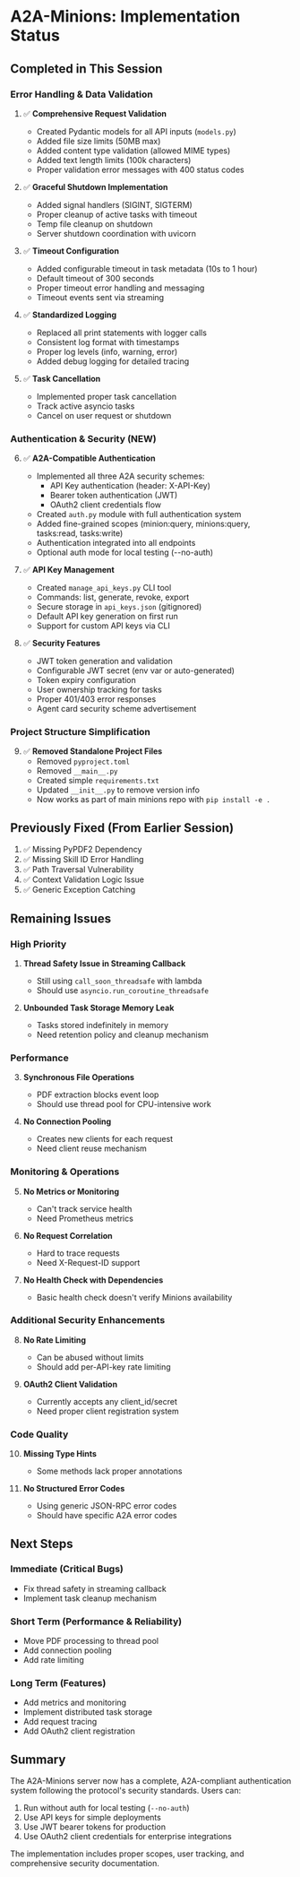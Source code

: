 # A2A-Minions: Implementation Status

## Completed in This Session

### Error Handling & Data Validation
1. ✅ **Comprehensive Request Validation**
   - Created Pydantic models for all API inputs (`models.py`)
   - Added file size limits (50MB max)
   - Added content type validation (allowed MIME types)
   - Added text length limits (100k characters)
   - Proper validation error messages with 400 status codes

2. ✅ **Graceful Shutdown Implementation**
   - Added signal handlers (SIGINT, SIGTERM)
   - Proper cleanup of active tasks with timeout
   - Temp file cleanup on shutdown
   - Server shutdown coordination with uvicorn

3. ✅ **Timeout Configuration**
   - Added configurable timeout in task metadata (10s to 1 hour)
   - Default timeout of 300 seconds
   - Proper timeout error handling and messaging
   - Timeout events sent via streaming

4. ✅ **Standardized Logging**
   - Replaced all print statements with logger calls
   - Consistent log format with timestamps
   - Proper log levels (info, warning, error)
   - Added debug logging for detailed tracing

5. ✅ **Task Cancellation**
   - Implemented proper task cancellation
   - Track active asyncio tasks
   - Cancel on user request or shutdown

### Authentication & Security (NEW)
6. ✅ **A2A-Compatible Authentication**
   - Implemented all three A2A security schemes:
     - API Key authentication (header: X-API-Key)
     - Bearer token authentication (JWT)
     - OAuth2 client credentials flow
   - Created `auth.py` module with full authentication system
   - Added fine-grained scopes (minion:query, minions:query, tasks:read, tasks:write)
   - Authentication integrated into all endpoints
   - Optional auth mode for local testing (--no-auth)

7. ✅ **API Key Management**
   - Created `manage_api_keys.py` CLI tool
   - Commands: list, generate, revoke, export
   - Secure storage in `api_keys.json` (gitignored)
   - Default API key generation on first run
   - Support for custom API keys via CLI

8. ✅ **Security Features**
   - JWT token generation and validation
   - Configurable JWT secret (env var or auto-generated)
   - Token expiry configuration
   - User ownership tracking for tasks
   - Proper 401/403 error responses
   - Agent card security scheme advertisement

### Project Structure Simplification
9. ✅ **Removed Standalone Project Files**
   - Removed `pyproject.toml`
   - Removed `__main__.py`
   - Created simple `requirements.txt`
   - Updated `__init__.py` to remove version info
   - Now works as part of main minions repo with `pip install -e .`

## Previously Fixed (From Earlier Session)

1. ✅ Missing PyPDF2 Dependency
2. ✅ Missing Skill ID Error Handling  
3. ✅ Path Traversal Vulnerability
4. ✅ Context Validation Logic Issue
5. ✅ Generic Exception Catching

## Remaining Issues

### High Priority
1. **Thread Safety Issue in Streaming Callback**
   - Still using `call_soon_threadsafe` with lambda
   - Should use `asyncio.run_coroutine_threadsafe`

2. **Unbounded Task Storage Memory Leak**
   - Tasks stored indefinitely in memory
   - Need retention policy and cleanup mechanism

### Performance
3. **Synchronous File Operations** 
   - PDF extraction blocks event loop
   - Should use thread pool for CPU-intensive work

4. **No Connection Pooling**
   - Creates new clients for each request
   - Need client reuse mechanism

### Monitoring & Operations
5. **No Metrics or Monitoring**
   - Can't track service health
   - Need Prometheus metrics

6. **No Request Correlation**
   - Hard to trace requests
   - Need X-Request-ID support

7. **No Health Check with Dependencies**
   - Basic health check doesn't verify Minions availability

### Additional Security Enhancements
8. **No Rate Limiting**
   - Can be abused without limits
   - Should add per-API-key rate limiting

9. **OAuth2 Client Validation**
   - Currently accepts any client_id/secret
   - Need proper client registration system

### Code Quality
10. **Missing Type Hints**
    - Some methods lack proper annotations

11. **No Structured Error Codes**
    - Using generic JSON-RPC error codes
    - Should have specific A2A error codes

## Next Steps

### Immediate (Critical Bugs)
- Fix thread safety in streaming callback
- Implement task cleanup mechanism

### Short Term (Performance & Reliability)
- Move PDF processing to thread pool
- Add connection pooling
- Add rate limiting

### Long Term (Features)
- Add metrics and monitoring
- Implement distributed task storage
- Add request tracing
- Add OAuth2 client registration

## Summary

The A2A-Minions server now has a complete, A2A-compliant authentication system following the protocol's security standards. Users can:

1. Run without auth for local testing (`--no-auth`)
2. Use API keys for simple deployments
3. Use JWT bearer tokens for production
4. Use OAuth2 client credentials for enterprise integrations

The implementation includes proper scopes, user tracking, and comprehensive security documentation.